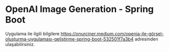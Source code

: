 # OpenAI Image Generation - Spring Boot
Uygulama ile ilgili bilgilere https://onurciner.medium.com/openia-ile-görsel-oluşturma-uygulaması-geliştirme-spring-boot-532501f7a3b4 adresinden ulaşabilirsiniz.
